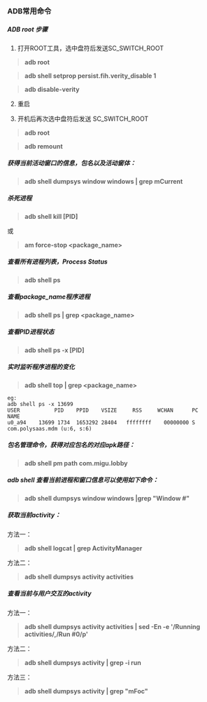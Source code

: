 ### ADB常用命令

##### ADB root 步骤

1. 打开ROOT工具，选中盘符后发送SC_SWITCH_ROOT

> **adb root**

> **adb shell setprop persist.fih.verity_disable 1**

> **adb disable-verity**

2. 重启

3. 开机后再次选中盘符后发送 SC_SWITCH_ROOT

> **adb root**

> **adb remount**

##### 获得当前活动窗口的信息，包名以及活动窗体：

> **adb shell dumpsys window windows | grep mCurrent**

##### 杀死进程

> **adb shell kill [PID]** 

或
> **am force-stop <package_name>**

##### 查看所有进程列表，Process Status

> **adb shell ps**      

##### 查看package_name程序进程

> **adb shell ps | grep <package_name>**    

##### 查看PID进程状态

> **adb shell ps -x [PID]**      

##### 实时监听程序进程的变化

> **adb shell top | grep <package_name>** 

```
eg:
adb shell ps -x 13699
USER           PID    PPID    VSIZE     RSS     WCHAN      PC               NAME
u0_a94    13699 1734  1653292 28404   ffffffff    00000000 S com.polysaas.mdm (u:6, s:6)
```

##### 包名管理命令，获得对应包名的对应apk路径：

> **adb shell pm  path com.migu.lobby**

##### adb shell 查看当前进程和窗口信息可以使用如下命令：

> **adb shell dumpsys window windows |grep "Window #"**

##### 获取当前activity：

方法一：

> **adb shell logcat | grep ActivityManager**

方法二：

> **adb shell dumpsys activity activities**

##### 查看当前与用户交互的activity

方法一：

> **adb shell dumpsys activity activities | sed -En -e '/Running activities/,/Run #0/p'**

方法二：

> **adb shell dumpsys activity | grep -i run**

方法三：

> **adb shell dumpsys activity | grep "mFoc"**

